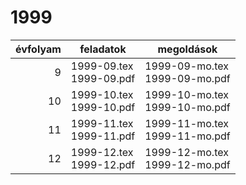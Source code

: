 # 1999

| évfolyam | feladatok | megoldások |
|---:|---|---|
| 9|1999-09.tex <br> 1999-09.pdf | 1999-09-mo.tex <br> 1999-09-mo.pdf|
| 10|1999-10.tex <br> 1999-10.pdf | 1999-10-mo.tex <br> 1999-10-mo.pdf|
| 11|1999-11.tex <br> 1999-11.pdf | 1999-11-mo.tex <br> 1999-11-mo.pdf|
| 12|1999-12.tex <br> 1999-12.pdf | 1999-12-mo.tex <br> 1999-12-mo.pdf|
